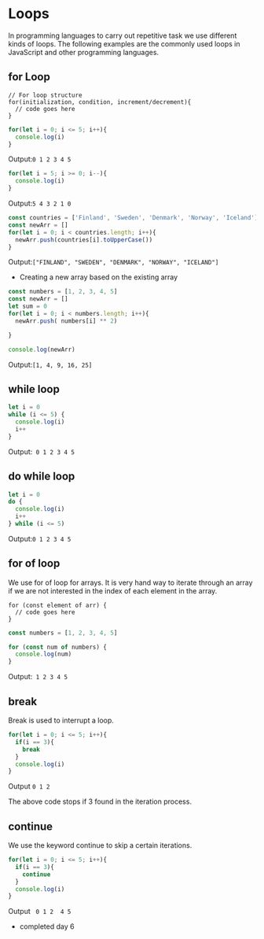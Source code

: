 # Loops

In programming languages to carry out repetitive task we use different kinds of loops. The following examples are the commonly used loops in JavaScript and other programming languages.

## for Loop
```
// For loop structure
for(initialization, condition, increment/decrement){
  // code goes here
}
```
```javascript
for(let i = 0; i <= 5; i++){
  console.log(i)
}
```
Output:```` 0 1 2 3 4 5 ````
```javascript
for(let i = 5; i >= 0; i--){
  console.log(i)
}
```
Output:```` 5 4 3 2 1 0 ````
```javascript
const countries = ['Finland', 'Sweden', 'Denmark', 'Norway', 'Iceland']
const newArr = []
for(let i = 0; i < countries.length; i++){
  newArr.push(countries[i].toUpperCase())
}
```
Output:```` ["FINLAND", "SWEDEN", "DENMARK", "NORWAY", "ICELAND"] ````

* Creating a new array based on the existing array
```javascript
const numbers = [1, 2, 3, 4, 5]
const newArr = []
let sum = 0
for(let i = 0; i < numbers.length; i++){
  newArr.push( numbers[i] ** 2)

}

console.log(newArr) 
```
Output:```` [1, 4, 9, 16, 25] ````


## while loop
```javascript
let i = 0
while (i <= 5) {
  console.log(i)
  i++
}
```

Output:```` 0 1 2 3 4 5````
## do while loop
```javascript
let i = 0
do {
  console.log(i)
  i++
} while (i <= 5)

```

Output:```` 0 1 2 3 4 5 ````
## for of loop
We use for of loop for arrays. It is very hand way to iterate through an array if we are not interested in the index of each element in the array.
```
for (const element of arr) {
  // code goes here
}
```
```javascript
const numbers = [1, 2, 3, 4, 5]

for (const num of numbers) {
  console.log(num)
}
```

Output:````  1 2 3 4 5 ````

## break
Break is used to interrupt a loop.
```javascript
for(let i = 0; i <= 5; i++){
  if(i == 3){
    break
  }
  console.log(i)
}
```
Output ```` 0 1 2 ````

The above code stops if 3 found in the iteration process.

## continue
We use the keyword continue to skip a certain iterations.
```javascript
for(let i = 0; i <= 5; i++){
  if(i == 3){
    continue
  }
  console.log(i)
}
```
Output ```` 0 1 2  4 5````

* completed day 6

